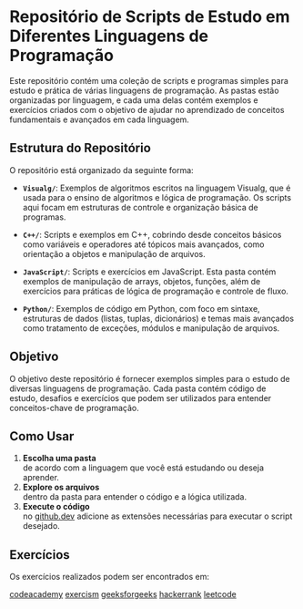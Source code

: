 # Repositório de Scripts de Estudo em Diferentes Linguagens de Programação

Este repositório contém uma coleção de scripts e programas simples para estudo e prática de várias linguagens de programação. As pastas estão organizadas por linguagem, e cada uma delas contém exemplos e exercícios criados com o objetivo de ajudar no aprendizado de conceitos fundamentais e avançados em cada linguagem.

## Estrutura do Repositório

O repositório está organizado da seguinte forma:

- **`Visualg/`**: Exemplos de algoritmos escritos na linguagem Visualg, que é usada para o ensino de algoritmos e lógica de programação. Os scripts aqui focam em estruturas de controle e organização básica de programas.

- **`C++/`**: Scripts e exemplos em C++, cobrindo desde conceitos básicos como variáveis e operadores até tópicos mais avançados, como orientação a objetos e manipulação de arquivos.

- **`JavaScript/`**: Scripts e exercícios em JavaScript. Esta pasta contém exemplos de manipulação de arrays, objetos, funções, além de exercícios para práticas de lógica de programação e controle de fluxo.

- **`Python/`**: Exemplos de código em Python, com foco em sintaxe, estruturas de dados (listas, tuplas, dicionários) e temas mais avançados como tratamento de exceções, módulos e manipulação de arquivos.

## Objetivo

O objetivo deste repositório é fornecer exemplos simples para o estudo de diversas linguagens de programação. Cada pasta contém código de estudo, desafios e exercícios que podem ser utilizados para entender conceitos-chave de programação.

## Como Usar

1. **Escolha uma pasta**<br/>de acordo com a linguagem que você está estudando ou deseja aprender.
2. **Explore os arquivos**<br/>dentro da pasta para entender o código e a lógica utilizada.
3. **Execute o código**<br/>no [github.dev](https://github.dev/raphaelkaique1/study/blob/main/%2B/README.md) adicione as extensões necessárias para executar o script desejado.
<!-- 3. **Modifique ou crie novos scripts** baseados nos exemplos, a fim de praticar e aprofundar seu conhecimento na linguagem.
4. **Contribua**: Se você encontrar melhorias ou quiser adicionar mais exemplos, fique à vontade para fazer um Pull Request (PR). -->

## Exercícios
Os exercícios realizados podem ser encontrados em:

[codeacademy](https://www.codecademy.com/)
[exercism](https://exercism.org/)
[geeksforgeeks](https://www.geeksforgeeks.org/)
[hackerrank](https://www.hackerrank.com/)
[leetcode](https://leetcode.com/)

<!-- ## Contribuição

Sinta-se à vontade para contribuir com novos exemplos, melhorias nos existentes ou correções. Para contribuir:

1. Faça um fork deste repositório.
2. Crie uma branch com suas alterações.
3. Envie um Pull Request descrevendo as modificações feitas.

## Licença

Este repositório está licenciado sob a [MIT License](LICENSE), o que significa que você pode usar, modificar e distribuir os códigos, desde que respeite os termos da licença. -->